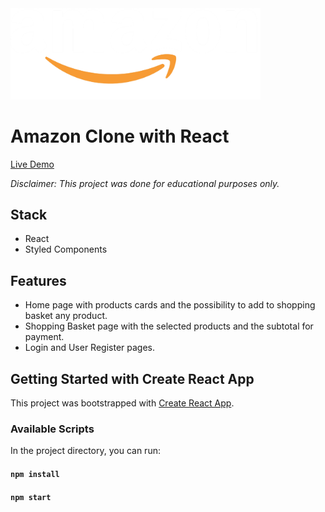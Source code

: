 <img src="public/img/amazon_logo_h.png" width="400" height="auto">

# Amazon Clone with React

[Live Demo](https://amzn-clone-react04-jg.netlify.app/)

_Disclaimer: This project was done for educational purposes only._

## Stack

- React
- Styled Components

## Features

- Home page with products cards and the possibility to add to shopping basket any product.
- Shopping Basket page with the selected products and the subtotal for payment.
- Login and User Register pages.

## Getting Started with Create React App

This project was bootstrapped with [Create React App](https://github.com/facebook/create-react-app).

### Available Scripts

In the project directory, you can run:

#### `npm install`

#### `npm start`
